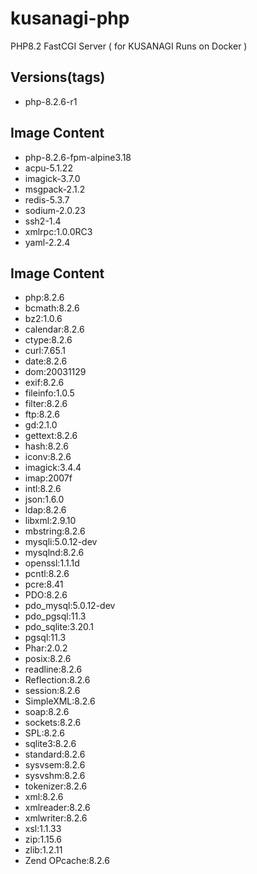 # kusanagi-php
PHP8.2 FastCGI Server ( for KUSANAGI Runs on Docker )

## Versions(tags)
- php-8.2.6-r1

## Image Content
- php-8.2.6-fpm-alpine3.18
- acpu-5.1.22
- imagick-3.7.0
- msgpack-2.1.2
- redis-5.3.7
- sodium-2.0.23
- ssh2-1.4
- xmlrpc:1.0.0RC3
- yaml-2.2.4

## Image Content
- php:8.2.6
- bcmath:8.2.6
- bz2:1.0.6
- calendar:8.2.6
- ctype:8.2.6
- curl:7.65.1
- date:8.2.6
- dom:20031129
- exif:8.2.6
- fileinfo:1.0.5
- filter:8.2.6
- ftp:8.2.6
- gd:2.1.0
- gettext:8.2.6
- hash:8.2.6
- iconv:8.2.6
- imagick:3.4.4
- imap:2007f
- intl:8.2.6
- json:1.6.0
- ldap:8.2.6
- libxml:2.9.10
- mbstring:8.2.6
- mysqli:5.0.12-dev
- mysqlnd:8.2.6
- openssl:1.1.1d
- pcntl:8.2.6
- pcre:8.41
- PDO:8.2.6
- pdo_mysql:5.0.12-dev
- pdo_pgsql:11.3
- pdo_sqlite:3.20.1
- pgsql:11.3
- Phar:2.0.2
- posix:8.2.6
- readline:8.2.6
- Reflection:8.2.6
- session:8.2.6
- SimpleXML:8.2.6
- soap:8.2.6
- sockets:8.2.6
- SPL:8.2.6
- sqlite3:8.2.6
- standard:8.2.6
- sysvsem:8.2.6
- sysvshm:8.2.6
- tokenizer:8.2.6
- xml:8.2.6
- xmlreader:8.2.6
- xmlwriter:8.2.6
- xsl:1.1.33
- zip:1.15.6
- zlib:1.2.11
- Zend OPcache:8.2.6

